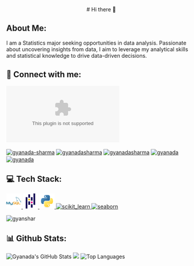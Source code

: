 <center> # Hi there 👋 </center>

## About Me:
I am a Statistics major seeking opportunities in data analysis. Passionate about uncovering insights from data, I aim to leverage my analytical skills and statistical knowledge to drive data-driven decisions.

## 🔗 Connect with me:
![✉️](mailto:gyanada.sharma.8@gmail.com)
<p align="left">
<a href="https://linkedin.com/in/gyanada-sharma" target="blank"><img align="center" src="https://raw.githubusercontent.com/rahuldkjain/github-profile-readme-generator/master/src/images/icons/Social/linked-in-alt.svg" alt="gyanada-sharma" height="30" width="40" /></a>
<a href="https://kaggle.com/gyanadasharma" target="blank"><img align="center" src="https://raw.githubusercontent.com/rahuldkjain/github-profile-readme-generator/master/src/images/icons/Social/kaggle.svg" alt="gyanadasharma" height="30" width="40" /></a>
<a href="https://www.behance.net/gyanadasharma" target="blank"><img align="center" src="https://raw.githubusercontent.com/rahuldkjain/github-profile-readme-generator/master/src/images/icons/Social/behance.svg" alt="gyanadasharma" height="30" width="40" /></a>
<a href="https://www.hackerrank.com/gyanada" target="blank"><img align="center" src="https://raw.githubusercontent.com/rahuldkjain/github-profile-readme-generator/master/src/images/icons/Social/hackerrank.svg" alt="gyanada" height="30" width="40" /></a>
<a href="https://www.leetcode.com/gyanada" target="blank"><img align="center" src="https://raw.githubusercontent.com/rahuldkjain/github-profile-readme-generator/master/src/images/icons/Social/leet-code.svg" alt="gyanada" height="30" width="40" /></a>
</p>


## 💻 Tech Stack:
<p align="left"> <a href="https://www.mysql.com/" target="_blank" rel="noreferrer"> <img src="https://raw.githubusercontent.com/devicons/devicon/master/icons/mysql/mysql-original-wordmark.svg" alt="mysql" width="40" height="40"/> </a> <a href="https://pandas.pydata.org/" target="_blank" rel="noreferrer"> <img src="https://raw.githubusercontent.com/devicons/devicon/2ae2a900d2f041da66e950e4d48052658d850630/icons/pandas/pandas-original.svg" alt="pandas" width="40" height="40"/> </a> <a href="https://www.python.org" target="_blank" rel="noreferrer"> <img src="https://raw.githubusercontent.com/devicons/devicon/master/icons/python/python-original.svg" alt="python" width="40" height="40"/> </a> <a href="https://scikit-learn.org/" target="_blank" rel="noreferrer"> <img src="https://upload.wikimedia.org/wikipedia/commons/0/05/Scikit_learn_logo_small.svg" alt="scikit_learn" width="40" height="40"/> </a> <a href="https://seaborn.pydata.org/" target="_blank" rel="noreferrer"> <img src="https://seaborn.pydata.org/_images/logo-mark-lightbg.svg" alt="seaborn" width="40" height="40"/> </a> </p>

<p><img align="center" src="https://github-readme-streak-stats.herokuapp.com/?user=gyanshar&" alt="gyanshar" /></p>

## 📊 Github Stats:
![Gyanada's GitHub Stats](https://github-readme-stats.vercel.app/api?username=gyanshar&show_icons=true&theme=transparent) 
![](https://github-readme-streak-stats.herokuapp.com/?user=gyanshar&theme=transparent)
![Top Languages](https://github-readme-stats.vercel.app/api/top-langs/?username=gyanshar&layout=compact&theme=transparent)

<!--
**gyanshar/gyanshar** is a ✨ _special_ ✨ repository because its `README.md` (this file) appears on your GitHub profile.

Here are some ideas to get you started:

- 🔭 I’m currently working on ...
- 🌱 I’m currently learning ...
- 👯 I’m looking to collaborate on ...
- 🤔 I’m looking for help with ...
- 💬 Ask me about ...
- 📫 How to reach me: ...
- 😄 Pronouns: ...
- ⚡ Fun fact: ...
-->

